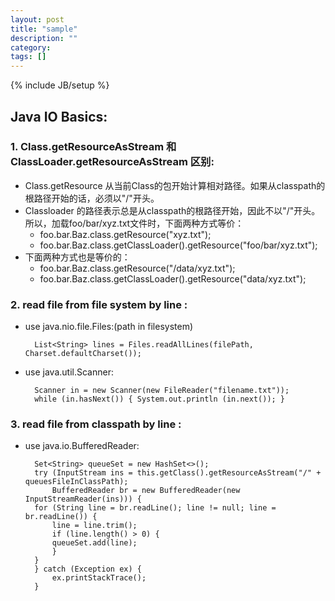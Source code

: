 ```yaml
---
layout: post
title: "sample"
description: ""
category: 
tags: []
---
```

{% include JB/setup %}

## Java IO Basics:

### 1. Class.getResourceAsStream 和 ClassLoader.getResourceAsStream 区别:  
* Class.getResource 从当前Class的包开始计算相对路径。如果从classpath的根路径开始的话，必须以"/"开头。  
* Classloader 的路径表示总是从classpath的根路径开始，因此不以"/"开头。  
所以，加载foo/bar/xyz.txt文件时，下面两种方式等价：  
    - foo.bar.Baz.class.getResource("xyz.txt");  
    - foo.bar.Baz.class.getClassLoader().getResource("foo/bar/xyz.txt");  
* 下面两种方式也是等价的：  
    - foo.bar.Baz.class.getResource("/data/xyz.txt");  
    - foo.bar.Baz.class.getClassLoader().getResource("data/xyz.txt");  

### 2. read file from file system by line :  
* use java.nio.file.Files:(path in filesystem)  

        List<String> lines = Files.readAllLines(filePath, Charset.defaultCharset());  

* use java.util.Scanner:  

        Scanner in = new Scanner(new FileReader("filename.txt"));  
        while (in.hasNext()) { System.out.println (in.next()); }  

### 3. read file from classpath by line :  
* use java.io.BufferedReader:  

        Set<String> queueSet = new HashSet<>();  
        try (InputStream ins = this.getClass().getResourceAsStream("/" + queuesFileInClassPath);
            BufferedReader br = new BufferedReader(new InputStreamReader(ins))) {  
        for (String line = br.readLine(); line != null; line = br.readLine()) {  
            line = line.trim();  
            if (line.length() > 0) {  
            queueSet.add(line);  
            }  
        }  
        } catch (Exception ex) {  
            ex.printStackTrace();  
        }  

